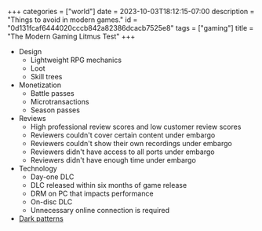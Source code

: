 +++
categories = ["world"]
date = 2023-10-03T18:12:15-07:00
description = "Things to avoid in modern games."
id = "0d131fcaf6444020cccb842a82386dcacb7525e8"
tags = ["gaming"]
title = "The Modern Gaming Litmus Test"
+++

- Design
    - Lightweight RPG mechanics
    - Loot
    - Skill trees
- Monetization
    - Battle passes
    - Microtransactions
    - Season passes
- Reviews
    - High professional review scores and low customer review scores
    - Reviewers couldn't cover certain content under embargo
    - Reviewers couldn't show their own recordings under embargo
    - Reviewers didn't have access to all ports under embargo
    - Reviewers didn't have enough time under embargo
- Technology
    - Day-one DLC
    - DLC released within six months of game release
    - DRM on PC that impacts performance
    - On-disc DLC
    - Unnecessary online connection is required
- [Dark patterns](https://www.darkpattern.games)
